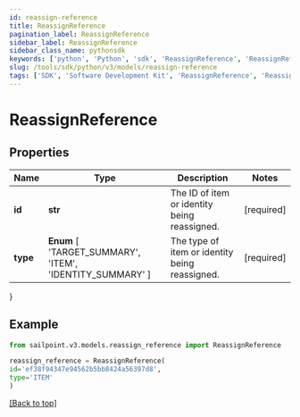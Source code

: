```yaml
---
id: reassign-reference
title: ReassignReference
pagination_label: ReassignReference
sidebar_label: ReassignReference
sidebar_class_name: pythonsdk
keywords: ['python', 'Python', 'sdk', 'ReassignReference', 'ReassignReference'] 
slug: /tools/sdk/python/v3/models/reassign-reference
tags: ['SDK', 'Software Development Kit', 'ReassignReference', 'ReassignReference']
---
```


# ReassignReference


## Properties

Name | Type | Description | Notes
------------ | ------------- | ------------- | -------------
**id** | **str** | The ID of item or identity being reassigned. | [required]
**type** |  **Enum** [  'TARGET_SUMMARY',    'ITEM',    'IDENTITY_SUMMARY' ] | The type of item or identity being reassigned. | [required]
}

## Example

```python
from sailpoint.v3.models.reassign_reference import ReassignReference

reassign_reference = ReassignReference(
id='ef38f94347e94562b5bb8424a56397d8',
type='ITEM'
)

```
[[Back to top]](#) 

